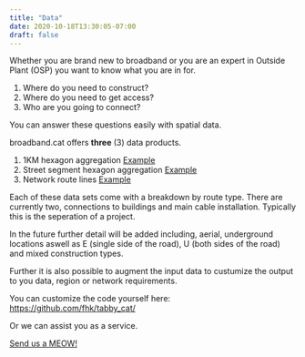 ```yaml
---
title: "Data"
date: 2020-10-18T13:30:05-07:00
draft: false
---
```


Whether you are brand new to broadband or you are an expert in Outside Plant (OSP) you want to know what you are in for.

1. Where do you need to construct?
2. Where do you need to get access?
3. Who are you going to connect?

You can answer these questions easily with spatial data.

broadband.cat offers <b>three</b> (3) data products.

1. 1KM hexagon aggregation [Example](https://studio.unfolded.ai/public/db786871-7e13-4eb1-81f5-643c56331719)
2. Street segment hexagon aggregation [Example](https://studio.unfolded.ai/public/8dd95cde-9941-4e3a-9853-0ef1f41611b0)
3. Network route lines [Example](/mississippi)

Each of these data sets come with a breakdown by route type. There are currently two, connections to buildings and main cable installation. Typically this is the seperation of a project.

In the future further detail will be added including, aerial, underground locations aswell as E (single side of the road), U (both sides of the road) and mixed construction types.

Further it is also possible to augment the input data to custumize the output to you data, region or network requirements.

You can customize the code yourself here: https://github.com/fhk/tabby_cat/

Or we can assist you as a service.

[Send us a MEOW!](mailto:f.kauker@gmail.com)